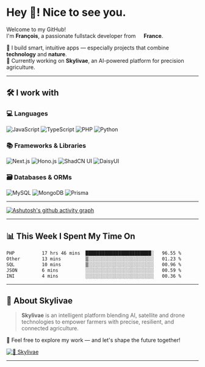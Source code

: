 # Hey 👋! Nice to see you.

Welcome to my GitHub!  
I'm **François**, a passionate fullstack developer from <img src="https://cdn-icons-png.flaticon.com/512/197/197560.png" width="13"/> **France**.

🚀 I build smart, intuitive apps — especially projects that combine **technology** and **nature**.  
🌱 Currently working on **Skylivae**, an AI-powered platform for precision agriculture.

---

## 🛠️ I work with

### 💻 Languages
<p>
  <img alt="JavaScript" src="https://img.shields.io/badge/JavaScript-F7DF1E?logo=javascript&logoColor=000" />
  <img alt="TypeScript" src="https://img.shields.io/badge/TypeScript-007ACC?logo=typescript&logoColor=white" />
  <img alt="PHP" src="https://img.shields.io/badge/PHP-777BB4?logo=php&logoColor=white" />
  <img alt="Python" src="https://img.shields.io/badge/Python-3776AB?logo=python&logoColor=white" />
</p>

### 📚 Frameworks & Libraries
<p>
  <img alt="Next.js" src="https://img.shields.io/badge/Next.js-000000?logo=nextdotjs&logoColor=white" />
  <img alt="Hono.js" src="https://img.shields.io/badge/Hono-FF4F4F?logo=hono&logoColor=white" />
  <img alt="ShadCN UI" src="https://img.shields.io/badge/ShadCN_UI-111827?logo=shadcnui&logoColor=white" />
  <img alt="DaisyUI" src="https://img.shields.io/badge/DaisyUI-FF69B4?logo=daisyui&logoColor=white" />
</p>

### 🗃️ Databases & ORMs
<p>
  <img alt="MySQL" src="https://img.shields.io/badge/MySQL-4479A1?logo=mysql&logoColor=white" />
  <img alt="MongoDB" src="https://img.shields.io/badge/MongoDB-47A248?logo=mongodb&logoColor=white" />
  <img alt="Prisma" src="https://img.shields.io/badge/Prisma-2D3748?logo=prisma&logoColor=white" />
</p>

---

[![Ashutosh's github activity graph](https://github-readme-activity-graph.vercel.app/graph?username=francoisdotdev)](https://github.com/ashutosh00710/github-readme-activity-graph)

---

## 📊 This Week I Spent My Time On
<!--START_SECTION:waka-->

```txt
PHP          17 hrs 46 mins  ████████████████████████░   96.55 %
Other        13 mins         ▒░░░░░░░░░░░░░░░░░░░░░░░░   01.23 %
SQL          10 mins         ▒░░░░░░░░░░░░░░░░░░░░░░░░   00.96 %
JSON         6 mins          ░░░░░░░░░░░░░░░░░░░░░░░░░   00.59 %
INI          4 mins          ░░░░░░░░░░░░░░░░░░░░░░░░░   00.36 %
```

<!--END_SECTION:waka-->
---

## 🌻 About Skylivae

> **Skylivae** is an intelligent platform blending AI, satellite and drone technologies to empower farmers with precise, resilient, and connected agriculture.

🔎 Feel free to explore my work — and let's shape the future together!

[![🌻 Skylivae](https://img.shields.io/badge/Skylivae-Organization-20232A?logo=github&logoColor=white)](https://github.com/skylivae)

---

<!---
francoislfv/francoislfv is a ✨ special ✨ repository because its `README.md` (this file) appears on your GitHub profile.
You can click the Preview link to take a look at your changes.
--->
